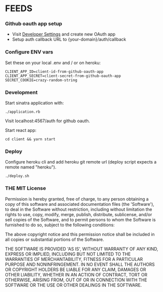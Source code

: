 # FEEDS

### Github oauth app setup

- Visit [Developer Settings](https://github.com/settings/developers) and create new OAuth app
- Setup auth callback URL to {your-domain}/auth/callback

### Configure ENV vars

Set these on your local .env and / or on heroku:

```
CLIENT_APP_ID=client-id-from-github-oauth-app
CLIENT_APP_SECRET=client-secret-from-github-oauth-app
SECRET_COOKIE=crazy-random-string
```

### Development

Start sinatra application with:

```
./application.rb
```

Visit localhost:4567/auth for github oauth. 

Start react app:

```
cd client && yarn start 
```

### Deploy

Configure heroku cli and add heroku git remote url (deploy script expects a remote named "heroku").

```
./deploy.sh
```

### THE MIT License

Permission is hereby granted, free of charge, to any person obtaining a copy of this software and associated documentation files (the 'Software'), to deal in the Software without restriction, including without limitation the rights to use, copy, modify, merge, publish, distribute, sublicense, and/or sell copies of the Software, and to permit persons to whom the Software is furnished to do so, subject to the following conditions:

The above copyright notice and this permission notice shall be included in all copies or substantial portions of the Software.

THE SOFTWARE IS PROVIDED 'AS IS', WITHOUT WARRANTY OF ANY KIND, EXPRESS OR IMPLIED, INCLUDING BUT NOT LIMITED TO THE WARRANTIES OF MERCHANTABILITY, FITNESS FOR A PARTICULAR PURPOSE AND NONINFRINGEMENT. IN NO EVENT SHALL THE AUTHORS OR COPYRIGHT HOLDERS BE LIABLE FOR ANY CLAIM, DAMAGES OR OTHER LIABILITY, WHETHER IN AN ACTION OF CONTRACT, TORT OR OTHERWISE, ARISING FROM, OUT OF OR IN CONNECTION WITH THE SOFTWARE OR THE USE OR OTHER DEALINGS IN THE SOFTWARE.
